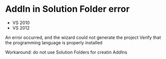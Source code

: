 
# AddIn in Solution Folder error

*	VS 2010		
*	VS 2012		

An error occurred, and the wizard could not generate the project
Verify that the programming language is properly installed

Workaround: do not use Solution Folders for creatin AddIns
